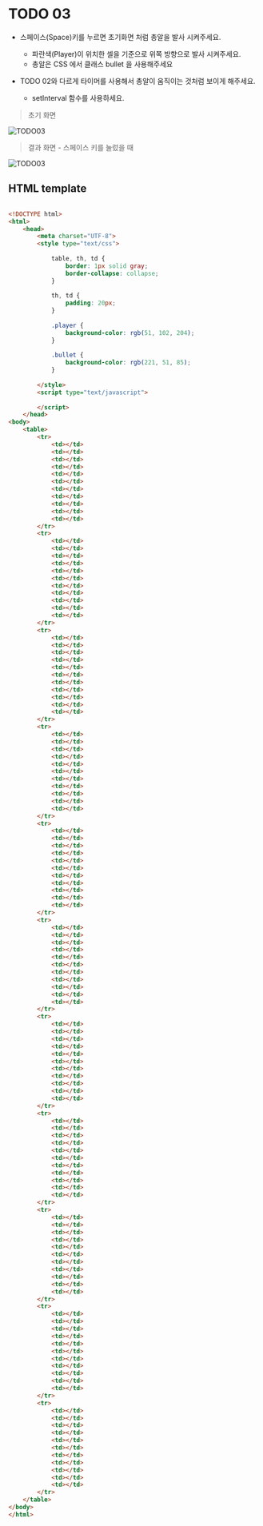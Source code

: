 ﻿TODO 03
========

* 스페이스(Space)키를 누르면  초기화면 처럼 총알을 발사 시켜주세요.
	* 파란색(Player)이 위치한 셀을 기준으로 위쪽 방향으로 발사 시켜주세요.
	* 총알은 CSS 에서 클래스 bullet 을 사용해주세요
	
* TODO 02와 다르게 타이머를 사용해서 총알이 움직이는 것처럼 보이게 해주세요.
	* setInterval 함수를 사용하세요.

	
> 초기 화면

![TODO03](https://github.com/ByungChangYoo/clipsoft/blob/master/javascript/12/todo/images/todo_03.png)


>  결과 화면 - 스페이스 키를 눌렀을 때

![TODO03](https://github.com/ByungChangYoo/clipsoft/blob/master/javascript/12/todo/images/todo_03_result_02.gif)



## HTML template

```html

<!DOCTYPE html> 
<html>
	<head>
		<meta charset="UTF-8">
		<style type="text/css">
		
			table, th, td {
				border: 1px solid gray;
				border-collapse: collapse;
			}
			
			th, td {
				padding: 20px;
			}
			
			.player {
                background-color: rgb(51, 102, 204);
			}
					
			.bullet {
                background-color: rgb(221, 51, 85);
			}
			
		</style>
		<script type="text/javascript">
		
		</script>
	</head>
<body>
	<table> 
		<tr>
			<td></td>
			<td></td>	
			<td></td>
			<td></td>		
			<td></td>
			<td></td>
			<td></td>	
			<td></td>
			<td></td>		
			<td></td>			
			<td></td>
		</tr>
		<tr>
			<td></td>
			<td></td>	
			<td></td>
			<td></td>		
			<td></td>
			<td></td>
			<td></td>	
			<td></td>
			<td></td>		
			<td></td>			
			<td></td>
		</tr>
		<tr>
			<td></td>
			<td></td>	
			<td></td>
			<td></td>		
			<td></td>
			<td></td>
			<td></td>	
			<td></td>
			<td></td>		
			<td></td>			
			<td></td>
		</tr>
		<tr>
			<td></td>
			<td></td>	
			<td></td>
			<td></td>		
			<td></td>
			<td></td>
			<td></td>	
			<td></td>
			<td></td>		
			<td></td>			
			<td></td>
		</tr>
		<tr>
			<td></td>
			<td></td>	
			<td></td>
			<td></td>		
			<td></td>
			<td></td>
			<td></td>	
			<td></td>
			<td></td>		
			<td></td>			
			<td></td>
		</tr>
		<tr>
			<td></td>
			<td></td>	
			<td></td>
			<td></td>		
			<td></td>
			<td></td>
			<td></td>	
			<td></td>
			<td></td>		
			<td></td>			
			<td></td>
		</tr>
		<tr>
			<td></td>
			<td></td>	
			<td></td>
			<td></td>		
			<td></td>
			<td></td>
			<td></td>	
			<td></td>
			<td></td>		
			<td></td>			
			<td></td>
		</tr>
		<tr>
			<td></td>
			<td></td>	
			<td></td>
			<td></td>		
			<td></td>
			<td></td>
			<td></td>	
			<td></td>
			<td></td>		
			<td></td>			
			<td></td>
		</tr>
		<tr>
			<td></td>
			<td></td>	
			<td></td>
			<td></td>		
			<td></td>
			<td></td>
			<td></td>	
			<td></td>
			<td></td>		
			<td></td>			
			<td></td>
		</tr>
		<tr>
			<td></td>
			<td></td>	
			<td></td>
			<td></td>		
			<td></td>
			<td></td>
			<td></td>	
			<td></td>
			<td></td>		
			<td></td>			
			<td></td>
		</tr>
		<tr>
			<td></td>
			<td></td>	
			<td></td>
			<td></td>		
			<td></td>
			<td></td>
			<td></td>	
			<td></td>
			<td></td>		
			<td></td>			
			<td></td>
		</tr>				
	</table>
</body>
</html>
```
